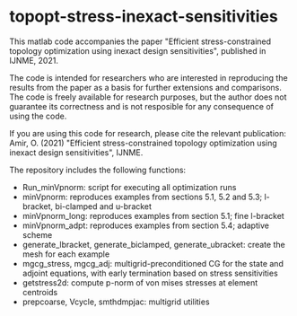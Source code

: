 # topopt-stress-inexact-sensitivities
This matlab code accompanies the paper "Efficient stress-constrained topology optimization using inexact design sensitivities", published in IJNME, 2021.

The code is intended for researchers who are interested in reproducing the results from the paper as a basis for further extensions and comparisons.
The code is freely available for research purposes, but the author does not guarantee its correctness and is not resposible for any consequence of using the code.

If you are using this code for research, please cite the relevant publication:
Amir, O. (2021) "Efficient stress-constrained topology optimization using inexact design sensitivities", IJNME.

The repository includes the following functions:

* Run_minVpnorm: script for executing all optimization runs
* minVpnorm: reproduces examples from sections 5.1, 5.2 and 5.3; l-bracket, bi-clamped and u-bracket
* minVpnorm_long: reproduces examples from section 5.1; fine l-bracket
* minVpnorm_adpt: reproduces examples from section 5.4; adaptive scheme
* generate_lbracket, generate_biclamped, generate_ubracket: create the mesh for each example
* mgcg_stress, mgcg_adj: multigrid-preconditioned CG for the state and adjoint equations, with early termination based on stress sensitivities
* getstress2d: compute p-norm of von mises stresses at element centroids
* prepcoarse, Vcycle, smthdmpjac: multigrid utilities
